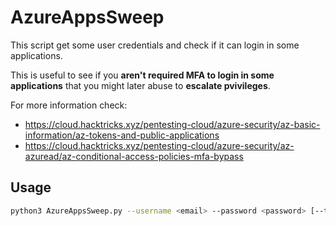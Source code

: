 # AzureAppsSweep

This script get some user credentials and check if it can login in some applications.

This is useful to see if you **aren't required MFA to login in some applications** that you might later abuse to **escalate pvivileges**.

For more information check:

- https://cloud.hacktricks.xyz/pentesting-cloud/azure-security/az-basic-information/az-tokens-and-public-applications
- https://cloud.hacktricks.xyz/pentesting-cloud/azure-security/az-azuread/az-conditional-access-policies-mfa-bypass

## Usage

```bash
python3 AzureAppsSweep.py --username <email> --password <password> [--threads 5] [--print-errors]
```